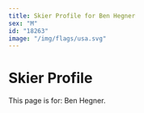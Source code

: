 ```yaml
---
title: Skier Profile for Ben Hegner
sex: "M"
id: "18263"
image: "/img/flags/usa.svg" 
---
```


# Skier Profile

This page is for: Ben Hegner.
    